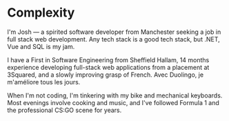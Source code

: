 # Complexity

I'm Josh — a spirited software developer from Manchester seeking a job in full stack web development. Any tech stack is a good tech stack, but .NET, Vue and SQL is my jam.

I have a First in Software Engineering from Sheffield Hallam, 14 months experience developing full-stack web applications from a placement at 3Squared, and a slowly improving grasp of French. Avec Duolingo, je m'améliore tous les jours.

When I'm not coding, I'm tinkering with my bike and mechanical keyboards. Most evenings involve cooking and music, and I've followed Formula 1 and the professional CS:GO scene for years.
